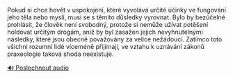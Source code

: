 
Pokud si chce hovět v uspokojení, které vyvolává určité účinky ve fungování jeho těla nebo mysli, musí se s těmito důsledky vyrovnat. Bylo by bezúčelné prohlásit, že člověk není svobodný, protože si nemůže užívat potěšení holdovat určitým drogám, aniž by byl zasažen jejich nevyhnutelnými následky, které jsou obecně považovány za velice nežádoucí. Zatímco toto všichni rozumní lidé víceméně přijímají, ve vztahu k uznávání zákonů praxeologie taková shoda neexistuje.

[🔊 Poslechnout audio](/data/7-paragraphs/audio/chapter_57/para_007-Pokud-si-chce-hovt-v-uspokojen-kter-vyvolv-u.mp3)
